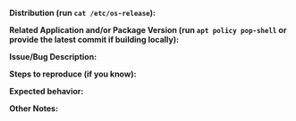 <!--

If this is a bug, please use the template below. If this is a question or general discussion topic, please start a conversation in our chat https://chat.pop-os.org/ or post on our subreddit https://reddit.com/r/pop_os - as those are the proper forums for that type of discussion.

-->


**Distribution (run `cat /etc/os-release`):**
 
 
 
**Related Application and/or Package Version (run `apt policy pop-shell` or provide the latest commit if building locally):**



**Issue/Bug Description:**



**Steps to reproduce (if you know):**



**Expected behavior:**



**Other Notes:**



